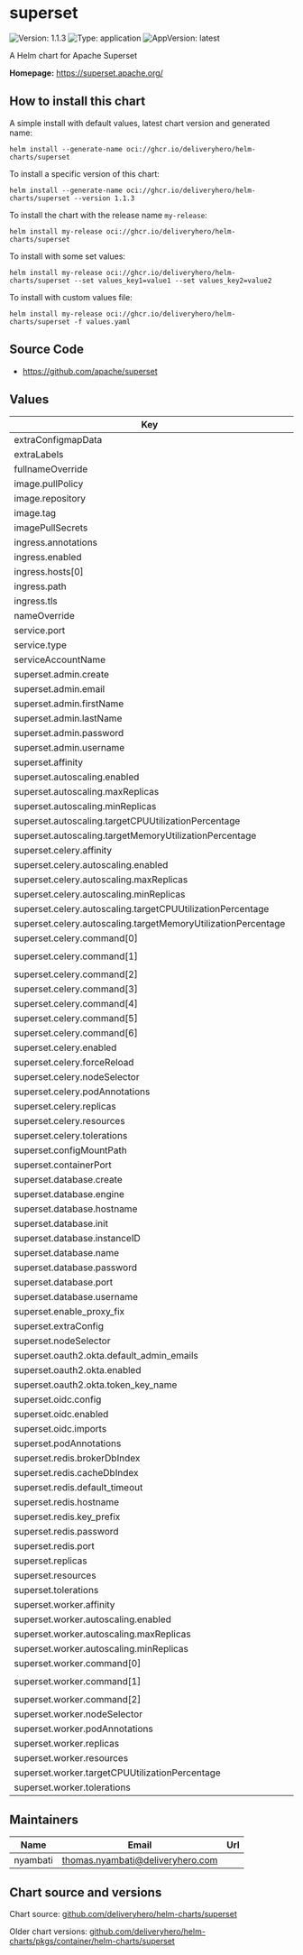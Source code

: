 # superset

![Version: 1.1.3](https://img.shields.io/badge/Version-1.1.3-informational?style=flat-square) ![Type: application](https://img.shields.io/badge/Type-application-informational?style=flat-square) ![AppVersion: latest](https://img.shields.io/badge/AppVersion-latest-informational?style=flat-square)

A Helm chart for Apache Superset

**Homepage:** <https://superset.apache.org/>

## How to install this chart

A simple install with default values, latest chart version and generated name:

```console
helm install --generate-name oci://ghcr.io/deliveryhero/helm-charts/superset
```

To install a specific version of this chart:

```console
helm install --generate-name oci://ghcr.io/deliveryhero/helm-charts/superset --version 1.1.3
```

To install the chart with the release name `my-release`:

```console
helm install my-release oci://ghcr.io/deliveryhero/helm-charts/superset
```

To install with some set values:

```console
helm install my-release oci://ghcr.io/deliveryhero/helm-charts/superset --set values_key1=value1 --set values_key2=value2
```

To install with custom values file:

```console
helm install my-release oci://ghcr.io/deliveryhero/helm-charts/superset -f values.yaml
```

## Source Code

* <https://github.com/apache/superset>

## Values

| Key | Type | Default | Description |
|-----|------|---------|-------------|
| extraConfigmapData | object | `{}` |  |
| extraLabels | object | `{}` |  |
| fullnameOverride | string | `""` |  |
| image.pullPolicy | string | `"IfNotPresent"` |  |
| image.repository | string | `"apache/superset"` |  |
| image.tag | string | `"latest"` |  |
| imagePullSecrets | list | `[]` |  |
| ingress.annotations | object | `{}` |  |
| ingress.enabled | bool | `false` |  |
| ingress.hosts[0] | string | `"chart-example.local"` |  |
| ingress.path | string | `"/"` |  |
| ingress.tls | list | `[]` |  |
| nameOverride | string | `""` |  |
| service.port | int | `80` |  |
| service.type | string | `"ClusterIP"` |  |
| serviceAccountName | string | `nil` |  |
| superset.admin.create | bool | `false` |  |
| superset.admin.email | string | `"admin@superset.com"` |  |
| superset.admin.firstName | string | `"superset"` |  |
| superset.admin.lastName | string | `"admin"` |  |
| superset.admin.password | string | `"admin"` |  |
| superset.admin.username | string | `"admin"` |  |
| superset.affinity | object | `{}` |  |
| superset.autoscaling.enabled | bool | `false` |  |
| superset.autoscaling.maxReplicas | int | `10` |  |
| superset.autoscaling.minReplicas | int | `1` |  |
| superset.autoscaling.targetCPUUtilizationPercentage | int | `80` |  |
| superset.autoscaling.targetMemoryUtilizationPercentage | int | `80` |  |
| superset.celery.affinity | object | `{}` |  |
| superset.celery.autoscaling.enabled | bool | `false` |  |
| superset.celery.autoscaling.maxReplicas | int | `10` |  |
| superset.celery.autoscaling.minReplicas | int | `1` |  |
| superset.celery.autoscaling.targetCPUUtilizationPercentage | int | `80` |  |
| superset.celery.autoscaling.targetMemoryUtilizationPercentage | int | `80` |  |
| superset.celery.command[0] | string | `"celery"` |  |
| superset.celery.command[1] | string | `"--app=superset.tasks.celery_app:app"` |  |
| superset.celery.command[2] | string | `"beat"` |  |
| superset.celery.command[3] | string | `"--pidfile"` |  |
| superset.celery.command[4] | string | `"/tmp/celerybeat.pid"` |  |
| superset.celery.command[5] | string | `"--schedule"` |  |
| superset.celery.command[6] | string | `"/tmp/celerybeat-schedule"` |  |
| superset.celery.enabled | bool | `true` |  |
| superset.celery.forceReload | bool | `false` |  |
| superset.celery.nodeSelector | object | `{}` |  |
| superset.celery.podAnnotations | object | `{}` |  |
| superset.celery.replicas | int | `1` |  |
| superset.celery.resources | object | `{}` |  |
| superset.celery.tolerations | list | `[]` |  |
| superset.configMountPath | string | `"/app/pythonpath"` |  |
| superset.containerPort | int | `8088` |  |
| superset.database.create | bool | `false` |  |
| superset.database.engine | string | `"postgresql+psycopg2"` |  |
| superset.database.hostname | string | `""` |  |
| superset.database.init | bool | `true` |  |
| superset.database.instanceID | string | `""` |  |
| superset.database.name | string | `""` |  |
| superset.database.password | string | `""` |  |
| superset.database.port | int | `5432` |  |
| superset.database.username | string | `""` |  |
| superset.enable_proxy_fix | bool | `true` |  |
| superset.extraConfig | string | `""` |  |
| superset.nodeSelector | object | `{}` |  |
| superset.oauth2.okta.default_admin_emails | list | `[]` |  |
| superset.oauth2.okta.enabled | bool | `false` |  |
| superset.oauth2.okta.token_key_name | string | `"access_token"` |  |
| superset.oidc.config | string | `""` |  |
| superset.oidc.enabled | bool | `false` |  |
| superset.oidc.imports | string | `""` |  |
| superset.podAnnotations | object | `{}` |  |
| superset.redis.brokerDbIndex | int | `1` |  |
| superset.redis.cacheDbIndex | int | `0` |  |
| superset.redis.default_timeout | int | `300` |  |
| superset.redis.hostname | string | `""` |  |
| superset.redis.key_prefix | string | `"superset_"` |  |
| superset.redis.password | string | `""` |  |
| superset.redis.port | int | `6379` |  |
| superset.replicas | int | `1` |  |
| superset.resources | object | `{}` |  |
| superset.tolerations | list | `[]` |  |
| superset.worker.affinity | object | `{}` |  |
| superset.worker.autoscaling.enabled | bool | `false` |  |
| superset.worker.autoscaling.maxReplicas | int | `10` |  |
| superset.worker.autoscaling.minReplicas | int | `1` |  |
| superset.worker.command[0] | string | `"celery"` |  |
| superset.worker.command[1] | string | `"--app=superset.tasks.celery_app:app"` |  |
| superset.worker.command[2] | string | `"worker"` |  |
| superset.worker.nodeSelector | object | `{}` |  |
| superset.worker.podAnnotations | object | `{}` |  |
| superset.worker.replicas | int | `1` |  |
| superset.worker.resources | object | `{}` |  |
| superset.worker.targetCPUUtilizationPercentage | int | `80` |  |
| superset.worker.tolerations | list | `[]` |  |

## Maintainers

| Name | Email | Url |
| ---- | ------ | --- |
| nyambati | <thomas.nyambati@deliveryhero.com> |  |

## Chart source and versions

Chart source: [github.com/deliveryhero/helm-charts/superset](https://github.com/deliveryhero/helm-charts/tree/master/stable/superset)

Older chart versions: [github.com/deliveryhero/helm-charts/pkgs/container/helm-charts/superset](https://github.com/deliveryhero/helm-charts/pkgs/container/helm-charts%2Fsuperset)
